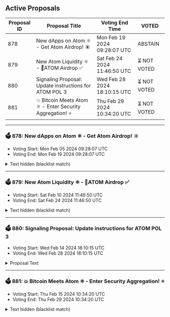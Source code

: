 ## Active Proposals

| Proposal ID | Proposal Title | Voting End Time | VOTED |
|-------------|----------------|-----------------|-------|
| 878 | New dApps on Atom ⚛️ - Get Atom Airdrop! ☀️ | Mon Feb 19 2024 09:28:07 UTC | ABSTAIN |
| 879 | New Atom Liquidity ⚛️ - 💎ATOM Airdrop ✅ | Sat Feb 24 2024 11:46:50 UTC | ⏳ NOT VOTED |
| 880 | Signaling Proposal: Update instructions for ATOM POL 3 | Wed Feb 28 2024 18:10:15 UTC | ⏳ NOT VOTED |
| 881 | 💥 Bitcoin Meets Atom ⚛️ - Enter Security Aggregation! ⭐ | Thu Feb 29 2024 10:34:20 UTC | ⏳ NOT VOTED |

---

### 🗳 878: New dApps on Atom ⚛️ - Get Atom Airdrop! ☀️
- Voting Start: Mon Feb 05 2024 09:28:07 UTC
- Voting End: Mon Feb 19 2024 09:28:07 UTC

<details>
<summary>Text hidden (blacklist match)</summary>
 
</details>

---

### 🗳 879: New Atom Liquidity ⚛️ - 💎ATOM Airdrop ✅
- Voting Start: Sat Feb 10 2024 11:46:50 UTC
- Voting End: Sat Feb 24 2024 11:46:50 UTC

<details>
<summary>Text hidden (blacklist match)</summary>
 
</details>

---

### 🗳 880: Signaling Proposal: Update instructions for ATOM POL 3
- Voting Start: Wed Feb 14 2024 18:10:15 UTC
- Voting End: Wed Feb 28 2024 18:10:15 UTC

<details>
<summary>Proposal Text</summary>
 
# Summary

This is a signaling proposal that aims to update the instructions for the ATOM protocol owned liquidity (POL) that was deployed by Cosmos Hub in proposal 800. The liquidity is currently stewarded by the ATOM Accelerator DAO, which stewards it according to a clearly-defined set of instructions issued by Cosmos Hub governance.

Previously, Cosmos Hub governance passed proposal 823 1, which extended the ATOM Accelerator’s stewardship of this POL until March 1st, 2024. This proposal aims to extend the term of AA DAO’s stewardship by an additional six months, to September 1st, 2024.

This proposal aims to extend the term of AA DAO’s stewardship by an additional six months, to September 1st, 2024.

In other words, this proposal is necessary for the ATOM POL to remain deployed for another six months. Note that Cosmos Hub may or may not wish to instruct the AA DAO to transfer the ATOM POL before September 1st, possibly to Timewave’s Covenant smart contract system.

This proposal does not affect the AA DAO’s primary responsibility of distributing grants. Note that AA DAO members have always stewarded this liquidity on a pro bono basis, and that will continue to be the case. 

To read the details and see the exact text of the updated instructions for the AA DAO, see the Cosmos Hub forum post:
https://forum.cosmos.network/t/signaling-proposal-update-instructions-for-atom-pol-3/


## Vote options

The following items describe the voting options and their significance for this proposal:


- **YES**: You wish to extend the AA DAO’s stewardship of the ATOM POL for six months, until September 1st, 2024
- **NO**: You do not wish to extend the AA DAO’s stewardship term, which would result in the AA DAO removing the ATOM liquidity position on March 1st, 2024
- **NO WITH VETO**: You 1) consider this proposal to be spam, 2) believe it infringes on minority interests, or 3) believe it violates the rules of engagement as currently set out by Cosmos Hub governance. If the number of NoWithVeto votes is greater than a third of total votes, the proposal is rejected and the deposits are burned
- **ABSTAIN**: You wish to contribute to quorum but you formally decline to vote either for or against the proposal
</details>

---

### 🗳 881: 💥 Bitcoin Meets Atom ⚛️ - Enter Security Aggregation! ⭐
- Voting Start: Thu Feb 15 2024 10:34:20 UTC
- Voting End: Thu Feb 29 2024 10:34:20 UTC

<details>
<summary>Text hidden (blacklist match)</summary>
 
</details>
